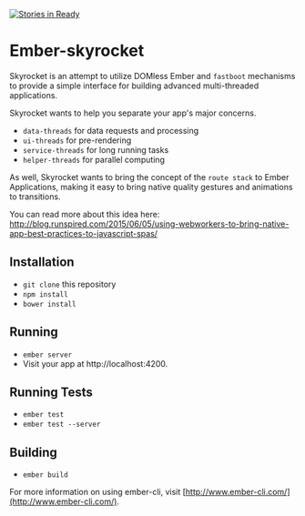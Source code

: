 [![Stories in Ready](https://badge.waffle.io/runspired/ember-skyrocket.png?label=ready&title=Ready)](https://waffle.io/runspired/ember-skyrocket)
# Ember-skyrocket

Skyrocket is an attempt to utilize DOMless Ember and `fastboot` mechanisms to
provide a simple interface for building advanced multi-threaded applications.

Skyrocket wants to help you separate your app's major concerns.

- `data-threads` for data requests and processing
- `ui-threads` for pre-rendering
- `service-threads` for long running tasks
- `helper-threads` for parallel computing

As well, Skyrocket wants to bring the concept of the `route stack` to Ember
Applications, making it easy to bring native quality gestures and animations
to transitions.

You can read more about this idea here: http://blog.runspired.com/2015/06/05/using-webworkers-to-bring-native-app-best-practices-to-javascript-spas/



## Installation

* `git clone` this repository
* `npm install`
* `bower install`

## Running

* `ember server`
* Visit your app at http://localhost:4200.

## Running Tests

* `ember test`
* `ember test --server`

## Building

* `ember build`

For more information on using ember-cli, visit [http://www.ember-cli.com/](http://www.ember-cli.com/).
